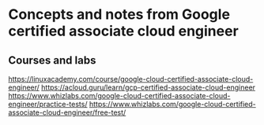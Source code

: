 # Concepts and notes from Google certified associate cloud engineer


## Courses and labs
https://linuxacademy.com/course/google-cloud-certified-associate-cloud-engineer/
https://acloud.guru/learn/gcp-certified-associate-cloud-engineer
https://www.whizlabs.com/google-cloud-certified-associate-cloud-engineer/practice-tests/
https://www.whizlabs.com/google-cloud-certified-associate-cloud-engineer/free-test/